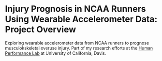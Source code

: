 # Injury Prognosis in NCAA Runners Using Wearable Accelerometer Data: Project Overview
Exploring wearable accelerometer data from NCAA runners to prognose musculokskeletal overuse injury. Part of my research efforts at the [Human Performance Lab](http://hpl.ucdavis.edu/) at University of California, Davis. 
